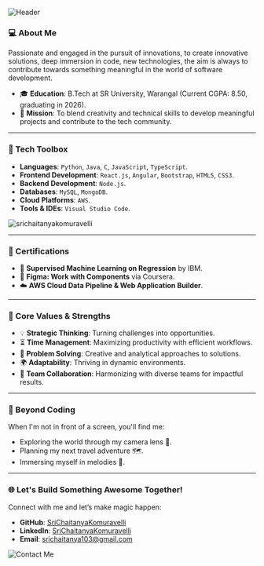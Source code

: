 
![Header](https://github.com/srichaitanyakomuravelli/header-image-name/blob/main/github-header-image.png)


### 💻 About Me

Passionate and engaged in the pursuit of innovations, to create innovative solutions, deep immersion in code, new technologies, the aim is always to contribute towards something meaningful in the world of software development.

- 🎓 **Education**: B.Tech at SR University, Warangal (Current CGPA: 8.50, graduating in 2026).
- 🌟 **Mission**: To blend creativity and technical skills to develop meaningful projects and contribute to the tech community.

---

### 🔧 Tech Toolbox

- **Languages**: `Python`, `Java`, `C`, `JavaScript`, `TypeScript`.
- **Frontend Development**: `React.js`, `Angular`, `Bootstrap`, `HTML5`, `CSS3`.
- **Backend Development**: `Node.js`.
- **Databases**: `MySQL`, `MongoDB`.
- **Cloud Platforms**: `AWS`.
- **Tools & IDEs**: `Visual Studio Code`.
<p><img align="center" src="https://github-readme-stats.vercel.app/api/top-langs?username=srichaitanyakomuravelli&show_icons=true&locale=en&layout=compact" alt="srichaitanyakomuravelli" /></p>

---

### 🏅 Certifications

- 🧠 **Supervised Machine Learning on Regression** by IBM.
- 🎨 **Figma: Work with Components** via Coursera.
- ☁️ **AWS Cloud Data Pipeline & Web Application Builder**.

---

### 🌈 Core Values & Strengths

- 💡 **Strategic Thinking**: Turning challenges into opportunities.
- ⏳ **Time Management**: Maximizing productivity with efficient workflows.
- 🧩 **Problem Solving**: Creative and analytical approaches to solutions.
- 🌍 **Adaptability**: Thriving in dynamic environments.
- 🤝 **Team Collaboration**: Harmonizing with diverse teams for impactful results.

---

### 📸 Beyond Coding

When I'm not in front of a screen, you'll find me:

- Exploring the world through my camera lens 🎥.
- Planning my next travel adventure 🗺️.
- Immersing myself in melodies 🎵.

---

### 🌐 Let's Build Something Awesome Together!

Connect with me and let’s make magic happen:

- **GitHub**: [SriChaitanyaKomuravelli](https://github.com/srichaitanyakomuravelli)
- **LinkedIn**: [SriChaitanyaKomuravelli](https://www.linkedin.com/in/srichaitanyakomuravelli)
- **Email**: srichaitanya103@gmail.com

![Contact Me](https://via.placeholder.com/600x100.png?text=Let's+Collaborate+🌟)
